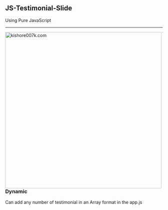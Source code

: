 ## JS-Testimonial-Slide

<p>Using Pure JavaScript</p>

---

<img align="left" alt="kishore007k.com" width="500px" src="https://user-images.githubusercontent.com/34863222/89157752-a5145e00-d58a-11ea-877c-4b4509d967ba.gif" />

---

### Dynamic

<p>Can add any number of testimonial in an Array format in the app.js</p>
